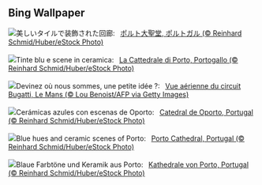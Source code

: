 ## Bing Wallpaper
![](https://www.bing.com/th?id=OHR.PortugalDay_JA-JP0015831815_UHD.jpg&w=1000)美しいタイルで装飾された回廊:&nbsp;&ensp;[ポルト大聖堂, ポルトガル (© Reinhard Schmid/Huber/eStock Photo)](https://www.bing.com/th?id=OHR.PortugalDay_JA-JP0015831815_UHD.jpg)
<br><br/>
![](https://www.bing.com/th?id=OHR.PortugalDay_IT-IT6704188860_UHD.jpg&w=1000)Tinte blu e scene in ceramica:&nbsp;&ensp;[La Cattedrale di Porto, Portogallo (© Reinhard Schmid/Huber/eStock Photo)](https://www.bing.com/th?id=OHR.PortugalDay_IT-IT6704188860_UHD.jpg)
<br><br/>
![](https://www.bing.com/th?id=OHR.LeMansCentenary_FR-FR2969423081_UHD.jpg&w=1000)Devinez où nous sommes, une petite idée ?:&nbsp;&ensp;[Vue aérienne du circuit Bugatti, Le Mans (© Lou Benoist/AFP via Getty Images)](https://www.bing.com/th?id=OHR.LeMansCentenary_FR-FR2969423081_UHD.jpg)
<br><br/>
![](https://www.bing.com/th?id=OHR.PortugalDay_ES-ES0944935821_UHD.jpg&w=1000)Cerámicas azules con escenas de Oporto:&nbsp;&ensp;[Catedral de Oporto, Portugal (© Reinhard Schmid/Huber/eStock Photo)](https://www.bing.com/th?id=OHR.PortugalDay_ES-ES0944935821_UHD.jpg)
<br><br/>
![](https://www.bing.com/th?id=OHR.PortugalDay_EN-GB0196698327_UHD.jpg&w=1000)Blue hues and ceramic scenes of Porto:&nbsp;&ensp;[Porto Cathedral, Portugal (© Reinhard Schmid/Huber/eStock Photo)](https://www.bing.com/th?id=OHR.PortugalDay_EN-GB0196698327_UHD.jpg)
<br><br/>
![](https://www.bing.com/th?id=OHR.PortugalDay_DE-DE4854836897_UHD.jpg&w=1000)Blaue Farbtöne und Keramik aus Porto:&nbsp;&ensp;[Kathedrale von Porto, Portugal (© Reinhard Schmid/Huber/eStock Photo)](https://www.bing.com/th?id=OHR.PortugalDay_DE-DE4854836897_UHD.jpg)
<br><br/>
